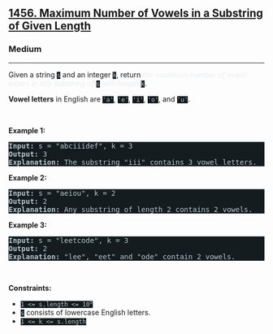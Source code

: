 <h2><a href="https://leetcode.com/problems/maximum-number-of-vowels-in-a-substring-of-given-length/">1456. Maximum Number of Vowels in a Substring of Given Length</a></h2><h3>Medium</h3><hr><div><p>Given a string <code style="background-color: rgb(20, 28, 32) !important; color: rgb(183, 198, 205) !important;">s</code> and an integer <code style="background-color: rgb(20, 28, 32) !important; color: rgb(183, 198, 205) !important;">k</code>, return <em style="color: rgb(234, 238, 241) !important;">the maximum number of vowel letters in any substring of </em><code style="background-color: rgb(20, 28, 32) !important; color: rgb(183, 198, 205) !important;">s</code><em style="color: rgb(234, 238, 241) !important;"> with length </em><code style="background-color: rgb(20, 28, 32) !important; color: rgb(183, 198, 205) !important;">k</code>.</p>

<p><strong>Vowel letters</strong> in English are <code style="background-color: rgb(20, 28, 32) !important; color: rgb(183, 198, 205) !important;">'a'</code>, <code style="background-color: rgb(20, 28, 32) !important; color: rgb(183, 198, 205) !important;">'e'</code>, <code style="background-color: rgb(20, 28, 32) !important; color: rgb(183, 198, 205) !important;">'i'</code>, <code style="background-color: rgb(20, 28, 32) !important; color: rgb(183, 198, 205) !important;">'o'</code>, and <code style="background-color: rgb(20, 28, 32) !important; color: rgb(183, 198, 205) !important;">'u'</code>.</p>

<p>&nbsp;</p>
<p><strong class="example">Example 1:</strong></p>

<pre style="background-color: rgb(20, 28, 32) !important; color: rgb(182, 198, 206) !important;"><strong>Input:</strong> s = "abciiidef", k = 3
<strong>Output:</strong> 3
<strong>Explanation:</strong> The substring "iii" contains 3 vowel letters.
</pre>

<p><strong class="example">Example 2:</strong></p>

<pre style="background-color: rgb(20, 28, 32) !important; color: rgb(182, 198, 206) !important;"><strong>Input:</strong> s = "aeiou", k = 2
<strong>Output:</strong> 2
<strong>Explanation:</strong> Any substring of length 2 contains 2 vowels.
</pre>

<p><strong class="example">Example 3:</strong></p>

<pre style="background-color: rgb(20, 28, 32) !important; color: rgb(182, 198, 206) !important;"><strong>Input:</strong> s = "leetcode", k = 3
<strong>Output:</strong> 2
<strong>Explanation:</strong> "lee", "eet" and "ode" contain 2 vowels.
</pre>

<p>&nbsp;</p>
<p><strong>Constraints:</strong></p>

<ul>
	<li><code style="background-color: rgb(20, 28, 32) !important; color: rgb(183, 198, 205) !important;">1 &lt;= s.length &lt;= 10<sup>5</sup></code></li>
	<li><code style="background-color: rgb(20, 28, 32) !important; color: rgb(183, 198, 205) !important;">s</code> consists of lowercase English letters.</li>
	<li><code style="background-color: rgb(20, 28, 32) !important; color: rgb(183, 198, 205) !important;">1 &lt;= k &lt;= s.length</code></li>
</ul>
</div>